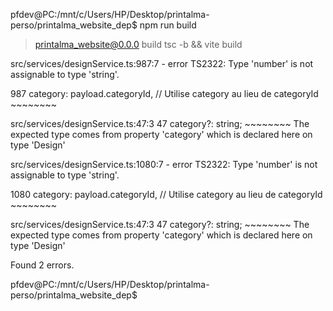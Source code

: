 pfdev@PC:/mnt/c/Users/HP/Desktop/printalma-perso/printalma_website_dep$ npm run build

> printalma_website@0.0.0 build
> tsc -b && vite build

src/services/designService.ts:987:7 - error TS2322: Type 'number' is not assignable to type 'string'.

987       category: payload.categoryId, // Utilise category au lieu de categoryId
          ~~~~~~~~

  src/services/designService.ts:47:3
    47   category?: string;
         ~~~~~~~~
    The expected type comes from property 'category' which is declared here on type 'Design'       

src/services/designService.ts:1080:7 - error TS2322: Type 'number' is not assignable to type 'string'.

1080       category: payload.categoryId, // Utilise category au lieu de categoryId
           ~~~~~~~~

  src/services/designService.ts:47:3
    47   category?: string;
         ~~~~~~~~
    The expected type comes from property 'category' which is declared here on type 'Design'       


Found 2 errors.

pfdev@PC:/mnt/c/Users/HP/Desktop/printalma-perso/printalma_website_dep$
